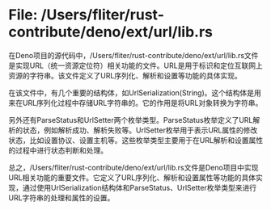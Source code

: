 # File: /Users/fliter/rust-contribute/deno/ext/url/lib.rs

在Deno项目的源代码中，/Users/fliter/rust-contribute/deno/ext/url/lib.rs文件是实现URL（统一资源定位符）相关功能的文件。URL是用于标识和定位互联网上资源的字符串。该文件定义了URL序列化、解析和设置等功能的具体实现。

在该文件中，有几个重要的结构体，如UrlSerialization(String)。这个结构体是用来在URL序列化过程中存储URL字符串的。它的作用是将URL对象转换为字符串。

另外还有ParseStatus和UrlSetter两个枚举类型。ParseStatus枚举定义了URL解析的状态，例如解析成功、解析失败等。UrlSetter枚举用于表示URL属性的修改状态，比如设置协议、设置主机等。这些枚举类型主要用于在URL解析和设置属性的过程中进行状态判断和处理。

总之，/Users/fliter/rust-contribute/deno/ext/url/lib.rs文件是Deno项目中实现URL相关功能的重要文件。它定义了URL序列化、解析和设置属性等功能的具体实现，通过使用UrlSerialization结构体和ParseStatus、UrlSetter枚举类型来进行URL字符串的处理和属性的设置。

